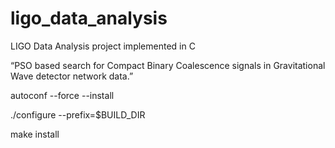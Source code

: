 # ligo_data_analysis
LIGO Data Analysis project implemented in C

“PSO based search for Compact Binary Coalescence signals in Gravitational Wave detector network data.”

autoconf --force --install

./configure --prefix=$BUILD_DIR

make install
